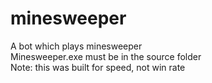 # minesweeper
A bot which plays minesweeper  
Minesweeper.exe must be in the source folder  
Note: this was built for speed, not win rate
